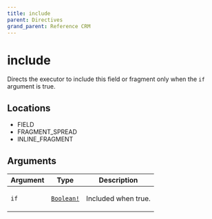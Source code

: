 ```yaml
---
title: include
parent: Directives
grand_parent: Reference CRM
---
```


# include

Directs the executor to include this field or fragment only when the `if` argument is true.

<h2 id="locations">Locations</h2>

<ul>

  <li>FIELD</li>

  <li>FRAGMENT_SPREAD</li>

  <li>INLINE_FRAGMENT</li>

</ul>

## Arguments

<table class="arguments">
  <thead>
  <tr>
    <th>Argument</th>
    <th>Type</th>
    <th>Description</th>
  </tr>
  </thead>
  <tbody>

  <tr>
  <td><code class="anchored">if</code></td>
  <td>
    <code><a href="/docs/reference_crm/scalar/boolean">Boolean!</a></code>
  </td>
  <td>
    <p>Included when true.</p>
   </td>
  </tr>

  </tbody>
</table>

